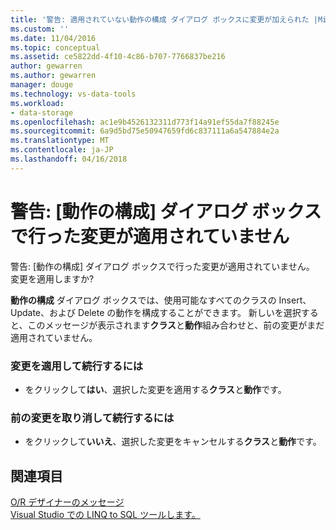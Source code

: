 ```yaml
---
title: '警告: 適用されていない動作の構成 ダイアログ ボックスに変更が加えられた |Microsoft ドキュメント'
ms.custom: ''
ms.date: 11/04/2016
ms.topic: conceptual
ms.assetid: ce5822dd-4f10-4c86-b707-7766837be216
author: gewarren
ms.author: gewarren
manager: douge
ms.technology: vs-data-tools
ms.workload:
- data-storage
ms.openlocfilehash: ac1e9b4526132311d773f14a91ef55da7f88245e
ms.sourcegitcommit: 6a9d5bd75e50947659fd6c837111a6a547884e2a
ms.translationtype: MT
ms.contentlocale: ja-JP
ms.lasthandoff: 04/16/2018
---
```

# <a name="warning-changes-have-been-made-to-the-configure-behavior-dialog-box-that-have-not-been-applied"></a>警告: [動作の構成] ダイアログ ボックスで行った変更が適用されていません
警告: [動作の構成] ダイアログ ボックスで行った変更が適用されていません。 変更を適用しますか?  
  
 **動作の構成** ダイアログ ボックスでは、使用可能なすべてのクラスの Insert、Update、および Delete の動作を構成することができます。 新しいを選択すると、このメッセージが表示されます**クラス**と**動作**組み合わせと、前の変更がまだ適用されていません。  
  
### <a name="to-apply-the-change-and-continue"></a>変更を適用して続行するには  
  
-   をクリックして**はい**、選択した変更を適用する**クラス**と**動作**です。  
  
### <a name="to-cancel-the-previous-change-and-continue"></a>前の変更を取り消して続行するには  
  
-   をクリックして**いいえ**、選択した変更をキャンセルする**クラス**と**動作**です。  
  
## <a name="see-also"></a>関連項目
[O/R デザイナーのメッセージ](../data-tools/o-r-designer-messages.md)  
[Visual Studio での LINQ to SQL ツールします。](../data-tools/linq-to-sql-tools-in-visual-studio2.md)